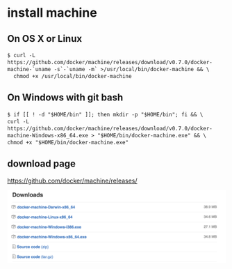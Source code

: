 # install machine

## On OS X or Linux

```
$ curl -L https://github.com/docker/machine/releases/download/v0.7.0/docker-machine-`uname -s`-`uname -m` >/usr/local/bin/docker-machine && \
  chmod +x /usr/local/bin/docker-machine
```


## On Windows with git bash

```
$ if [[ ! -d "$HOME/bin" ]]; then mkdir -p "$HOME/bin"; fi && \
curl -L https://github.com/docker/machine/releases/download/v0.7.0/docker-machine-Windows-x86_64.exe > "$HOME/bin/docker-machine.exe" && \
chmod +x "$HOME/bin/docker-machine.exe"
```

## download page

<https://github.com/docker/machine/releases/>

![](download.png)
